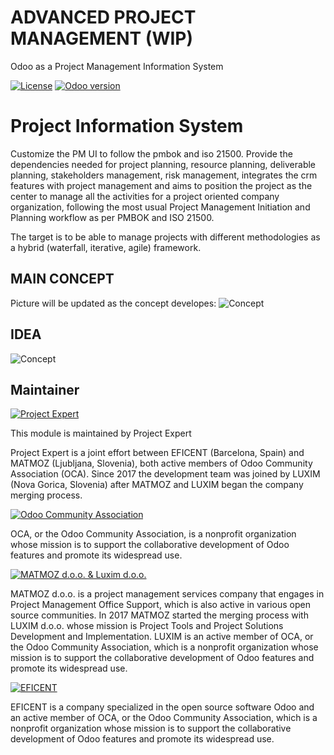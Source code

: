 # ADVANCED PROJECT MANAGEMENT (WIP)
Odoo as a Project Management Information System

[![License](https://img.shields.io/badge/licence-AGPL--3-blue.svg)](http://www.gnu.org/licenses/agpl-3.0-standalone.html)
[![Odoo version](https://img.shields.io/badge/Odoo-10.0-brightgreen.svg?style=flat-square)]()

Project Information System
==========================

Customize the PM UI to follow the pmbok and iso 21500. Provide the 
dependencies needed for project planning, resource planning, deliverable 
planning, stakeholders management, risk management, integrates the crm 
features with project management and aims to position the project as the 
center to manage all the activities for a project oriented company 
organization, following the most usual Project Management Initiation and 
Planning workflow as per PMBOK and ISO 21500.

The target is to be able to manage projects with different methodologies
as a hybrid (waterfall, iterative, agile) framework.

## MAIN CONCEPT
Picture will be updated as the concept developes:
![Concept](https://cloud.luxim.si/index.php/s/aw7S4PGZmRzqJSn/preview)

## IDEA
![Concept](https://cloud.luxim.si/index.php/s/FCjNK4wo7eC9LfS/preview)


Maintainer
----------

[![Project Expert](https://www.luxim.si/wp-content/uploads/2017/12/pexpert_alt.png)](http://project.expert)

This module is maintained by Project Expert

Project Expert is a joint effort between EFICENT (Barcelona, Spain) and MATMOZ
(Ljubljana, Slovenia), both active members of Odoo Community Association (OCA).
Since 2017 the development team was joined by LUXIM (Nova Gorica, Slovenia)
after MATMOZ and LUXIM began the company merging process.

[![Odoo Community Association](https://odoo-community.org/logo.png)](http://odoo-community.org)

OCA, or the Odoo Community Association, is a nonprofit organization whose
mission is to support the collaborative development of Odoo features and
promote its widespread use.

[![MATMOZ d.o.o. & Luxim d.o.o.](https://www.luxim.si/wp-content/uploads/2017/12/matmozluxim.png)](https://www.luxim.si)

MATMOZ d.o.o. is a project management services company that engages in Project
Management Office Support, which is also active in various open source
communities. In 2017 MATMOZ started the merging process with LUXIM d.o.o. 
whose mission is Project Tools and Project Solutions Development and 
Implementation. LUXIM is an active member of OCA, or the Odoo Community 
Association, which is a nonprofit organization whose mission is to support 
the collaborative development of Odoo features and promote its widespread use.

[![EFICENT](https://avatars0.githubusercontent.com/u/7718403?s=200&v=4)](https://www.eficent.com)

EFICENT is a company specialized in the open source software Odoo and an
active member of OCA, or the Odoo Community Association, which is a nonprofit
organization whose mission is to support the collaborative development of Odoo
features and promote its widespread use.
